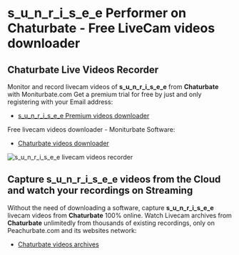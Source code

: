 # s_u_n_r_i_s_e_e Performer on Chaturbate - Free LiveCam videos downloader

## Chaturbate Live Videos Recorder

Monitor and record livecam videos of **s_u_n_r_i_s_e_e** from **Chaturbate** with Moniturbate.com
Get a premium trial for free by just and only registering with your Email address:
* [s_u_n_r_i_s_e_e Premium videos downloader](https://moniturbate.com/request-demo-licence-key.html)

Free livecam videos downloader - Moniturbate Software:
* [Chaturbate videos downloader](https://moniturbate.com/moniturbate-download-software.html)

![s_u_n_r_i_s_e_e livecam videos recorder](https://peachurnet.com/templates/moniturbate-software.png)


## Capture s_u_n_r_i_s_e_e videos from the Cloud and watch your recordings on Streaming

Without the need of downloading a software, capture **s_u_n_r_i_s_e_e** livecam videos from **Chaturbate** 100% online.
Watch Livecam archives from **Chaturbate** unlimitedly from thousands of existing recordings, only on Peachurbate.com and its websites network:
* [Chaturbate videos archives](https://peachurnet.com/)